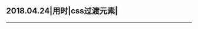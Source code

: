 <!-- 日期、学习用时、学习目标、是否达成 -->
2018.04.24|用时|css过渡元素|
---
<!-- 学的哪些比较透彻，说说自己的理解 -->


---
<!-- 哪些了解了一些，还需要继续深入阅读 -->
<!-- 哪些学习了之后还有疑问，记录下问题，待解决 -->